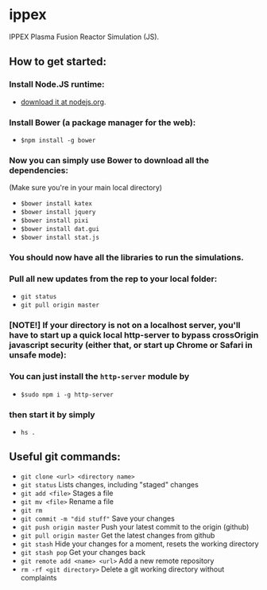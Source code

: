 # ippex
IPPEX Plasma Fusion Reactor Simulation (JS).

## How to get started:
### Install Node.JS runtime:
* [download it at nodejs.org](http://nodejs.org).

### Install Bower (a package manager for the web):
* `$npm install -g bower`

### Now you can simply use Bower to download all the dependencies:
(Make sure you're in your main local directory)
* `$bower install katex`
* `$bower install jquery`
* `$bower install pixi`
* `$bower install dat.gui`
* `$bower install stat.js`

### You should now have all the libraries to run the simulations.

### Pull all new updates from the rep to your local folder:
* `git status`
* `git pull origin master`

### **[NOTE!]** If your directory is not on a localhost server, you'll have to start up a quick local http-server to bypass crossOrigin javascript security (either that, or start up Chrome or Safari in unsafe mode):

### You can just install the `http-server` module by
* `$sudo npm i -g http-server`

### then start it by simply
* `hs .`
## Useful git commands:

* `git clone <url> <directory name>`
* `git status` Lists changes, including "staged" changes
* `git add <file>` Stages a file
* `git mv <file>` Rename a file
* `git rm`
* `git commit -m "did stuff"` Save your changes
* `git push origin master` Push your latest commit to the origin (github)
* `git pull origin master` Get the latest changes from github
* `git stash` Hide your changes for a moment, resets the working directory
* `git stash pop` Get your changes back
* `git remote add <name> <url>` Add a new remote repository
* `rm -rf <git directory>` Delete a git working directory without complaints
